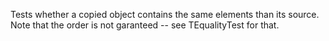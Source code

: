 Tests whether a copied object contains the same elements than its source.Note that the order is not garanteed -- see TEqualityTest for that. 